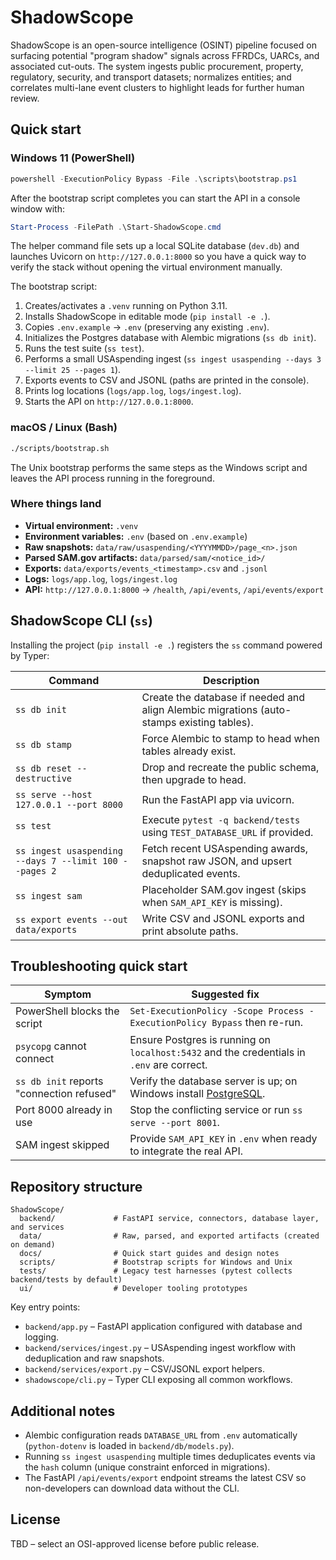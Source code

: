 # ShadowScope

ShadowScope is an open-source intelligence (OSINT) pipeline focused on surfacing potential "program shadow" signals across FFRDCs, UARCs, and associated cut-outs. The system ingests public procurement, property, regulatory, security, and transport datasets; normalizes entities; and correlates multi-lane event clusters to highlight leads for further human review.

## Quick start

### Windows 11 (PowerShell)

```powershell
powershell -ExecutionPolicy Bypass -File .\scripts\bootstrap.ps1
```

After the bootstrap script completes you can start the API in a console window with:

```powershell
Start-Process -FilePath .\Start-ShadowScope.cmd
```

The helper command file sets up a local SQLite database (`dev.db`) and launches Uvicorn on
`http://127.0.0.1:8000` so you have a quick way to verify the stack without opening the
virtual environment manually.

The bootstrap script:

1. Creates/activates a `.venv` running on Python 3.11.
2. Installs ShadowScope in editable mode (`pip install -e .`).
3. Copies `.env.example` → `.env` (preserving any existing `.env`).
4. Initializes the Postgres database with Alembic migrations (`ss db init`).
5. Runs the test suite (`ss test`).
6. Performs a small USAspending ingest (`ss ingest usaspending --days 3 --limit 25 --pages 1`).
7. Exports events to CSV and JSONL (paths are printed in the console).
8. Prints log locations (`logs/app.log`, `logs/ingest.log`).
9. Starts the API on `http://127.0.0.1:8000`.

### macOS / Linux (Bash)

```bash
./scripts/bootstrap.sh
```

The Unix bootstrap performs the same steps as the Windows script and leaves the API process running in the foreground.

### Where things land

- **Virtual environment:** `.venv`
- **Environment variables:** `.env` (based on `.env.example`)
- **Raw snapshots:** `data/raw/usaspending/<YYYYMMDD>/page_<n>.json`
- **Parsed SAM.gov artifacts:** `data/parsed/sam/<notice_id>/`
- **Exports:** `data/exports/events_<timestamp>.csv` and `.jsonl`
- **Logs:** `logs/app.log`, `logs/ingest.log`
- **API:** `http://127.0.0.1:8000` → `/health`, `/api/events`, `/api/events/export`

## ShadowScope CLI (`ss`)

Installing the project (`pip install -e .`) registers the `ss` command powered by Typer:

| Command | Description |
| --- | --- |
| `ss db init` | Create the database if needed and align Alembic migrations (auto-stamps existing tables). |
| `ss db stamp` | Force Alembic to stamp to head when tables already exist. |
| `ss db reset --destructive` | Drop and recreate the public schema, then upgrade to head. |
| `ss serve --host 127.0.0.1 --port 8000` | Run the FastAPI app via uvicorn. |
| `ss test` | Execute `pytest -q backend/tests` using `TEST_DATABASE_URL` if provided. |
| `ss ingest usaspending --days 7 --limit 100 --pages 2` | Fetch recent USAspending awards, snapshot raw JSON, and upsert deduplicated events. |
| `ss ingest sam` | Placeholder SAM.gov ingest (skips when `SAM_API_KEY` is missing). |
| `ss export events --out data/exports` | Write CSV and JSONL exports and print absolute paths. |

## Troubleshooting quick start

| Symptom | Suggested fix |
| --- | --- |
| PowerShell blocks the script | `Set-ExecutionPolicy -Scope Process -ExecutionPolicy Bypass` then re-run. |
| `psycopg` cannot connect | Ensure Postgres is running on `localhost:5432` and the credentials in `.env` are correct. |
| `ss db init` reports "connection refused" | Verify the database server is up; on Windows install [PostgreSQL](https://www.postgresql.org/download/windows/). |
| Port 8000 already in use | Stop the conflicting service or run `ss serve --port 8001`. |
| SAM ingest skipped | Provide `SAM_API_KEY` in `.env` when ready to integrate the real API. |

## Repository structure

```
ShadowScope/
  backend/             # FastAPI service, connectors, database layer, and services
  data/                # Raw, parsed, and exported artifacts (created on demand)
  docs/                # Quick start guides and design notes
  scripts/             # Bootstrap scripts for Windows and Unix
  tests/               # Legacy test harnesses (pytest collects backend/tests by default)
  ui/                  # Developer tooling prototypes
```

Key entry points:

- `backend/app.py` – FastAPI application configured with database and logging.
- `backend/services/ingest.py` – USAspending ingest workflow with deduplication and raw snapshots.
- `backend/services/export.py` – CSV/JSONL export helpers.
- `shadowscope/cli.py` – Typer CLI exposing all common workflows.

## Additional notes

- Alembic configuration reads `DATABASE_URL` from `.env` automatically (`python-dotenv` is loaded in `backend/db/models.py`).
- Running `ss ingest usaspending` multiple times deduplicates events via the `hash` column (unique constraint enforced in migrations).
- The FastAPI `/api/events/export` endpoint streams the latest CSV so non-developers can download data without the CLI.

## License

TBD – select an OSI-approved license before public release.
